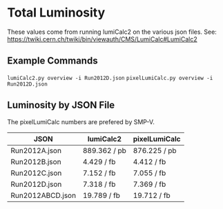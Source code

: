 # Total Luminosity

These values come from running lumiCalc2 on the various json files. See:
https://twiki.cern.ch/twiki/bin/viewauth/CMS/LumiCalc#LumiCalc2

## Example Commands

`lumiCalc2.py overview -i Run2012D.json`
`pixelLumiCalc.py overview -i Run2012D.json`

## Luminosity by JSON File

The pixelLumiCalc numbers are prefered by SMP-V.

| JSON             | lumiCalc2    | pixelLumiCalc |
|------------------|--------------|---------------|
| Run2012A.json    | 889.362 / pb | 876.225 / pb  |
| Run2012B.json    | 4.429 / fb   | 4.412 / fb    |
| Run2012C.json    | 7.152 / fb   | 7.055 / fb    |
| Run2012D.json    | 7.318 / fb   | 7.369 / fb    |
| Run2012ABCD.json | 19.789 / fb  | 19.712 / fb   |
